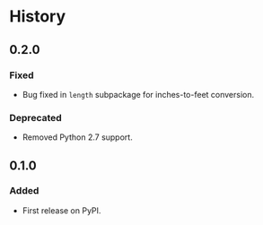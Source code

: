 # History

## 0.2.0

### Fixed

- Bug fixed in `length` subpackage for inches-to-feet conversion.

### Deprecated

- Removed Python 2.7 support.

## 0.1.0

### Added

- First release on PyPI.
